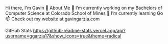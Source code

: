 
Hi there, I'm Gavin 👋
About Me
🔭 I’m currently working on my Bachelors of Computer Science at Colorado School of Mines
🌱 I’m currently learning Go
📫 Check out my website at gavingarzia.com

GitHub Stats
https://github-readme-stats.vercel.app/api?username=ggarzia17&show_icons=true&theme=radical

